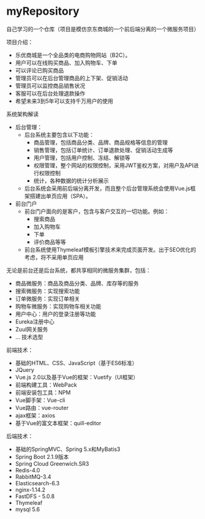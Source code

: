 # myRepository
自己学习的一个仓库（项目是模仿京东商城的一个前后端分离的一个微服务项目）



项目介绍：
- 乐优商城是一个全品类的电商购物网站（B2C）。
- 用户可以在线购买商品、加入购物车、下单
- 可以评论已购买商品
- 管理员可以在后台管理商品的上下架、促销活动
- 管理员可以监控商品销售状况
- 客服可以在后台处理退款操作
- 希望未来3到5年可以支持千万用户的使用

系统架构解读
- 后台管理：
  - 后台系统主要包含以下功能：
    - 商品管理，包括商品分类、品牌、商品规格等信息的管理
    - 销售管理，包括订单统计、订单退款处理、促销活动生成等
    - 用户管理，包括用户控制、冻结、解锁等
    - 权限管理，整个网站的权限控制，采用JWT鉴权方案，对用户及API进行权限控制
    - 统计，各种数据的统计分析展示
  - 后台系统会采用前后端分离开发，而且整个后台管理系统会使用Vue.js框架搭建出单页应用（SPA）。
- 前台门户
  - 前台门户面向的是客户，包含与客户交互的一切功能。例如：
    - 搜索商品
    - 加入购物车
    - 下单
    - 评价商品等等
  - 前台系统使用Thymeleaf模板引擎技术来完成页面开发。出于SEO优化的考虑，将不采用单页应用

无论是前台还是后台系统，都共享相同的微服务集群，包括：

- 商品微服务：商品及商品分类、品牌、库存等的服务
- 搜索微服务：实现搜索功能
- 订单微服务：实现订单相关
- 购物车微服务：实现购物车相关功能
- 用户中心：用户的登录注册等功能
- Eureka注册中心
- Zuul网关服务
- ...
技术选型

前端技术：

- 基础的HTML、CSS、JavaScript（基于ES6标准）
- JQuery
- Vue.js 2.0以及基于Vue的框架：Vuetify（UI框架）
- 前端构建工具：WebPack
- 前端安装包工具：NPM
- Vue脚手架：Vue-cli
- Vue路由：vue-router
- ajax框架：axios
- 基于Vue的富文本框架：quill-editor 

后端技术：

- 基础的SpringMVC、Spring 5.x和MyBatis3
- Spring Boot 2.1.9版本
- Spring Cloud  Greenwich.SR3
- Redis-4.0 
- RabbitMQ-3.4
- Elasticsearch-6.3
- nginx-1.14.2
- FastDFS - 5.0.8
- Thymeleaf
- mysql 5.6





